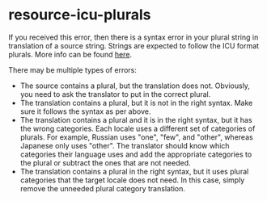 # resource-icu-plurals

If you received this error, then there is a syntax error in your plural string in
translation of a source string. Strings are expected to follow the ICU format
plurals. More info can be found [here](https://formatjs.io/docs/core-concepts/icu-syntax/#plural-format).

There may be multiple types of errors:

- The source contains a plural, but the translation does not. Obviously, you need
  to ask the translator to put in the correct plural.
- The translation contains a plural, but it is not in the right syntax. Make sure
  it follows the syntax as per above.
- The translation contains a plural and it is in the right syntax, but it has the
  wrong categories. Each locale uses a different set of categories of plurals. For
  example, Russian uses "one", "few", and "other", whereas Japanese only uses
  "other". The translator should know which categories their language uses and add
  the appropriate categories to the plural or subtract the ones that are not
  needed.
- The translation contains a plural in the right syntax, but it uses plural categories
  that the target locale does not need. In this case, simply remove the unneeded
  plural category translation.
